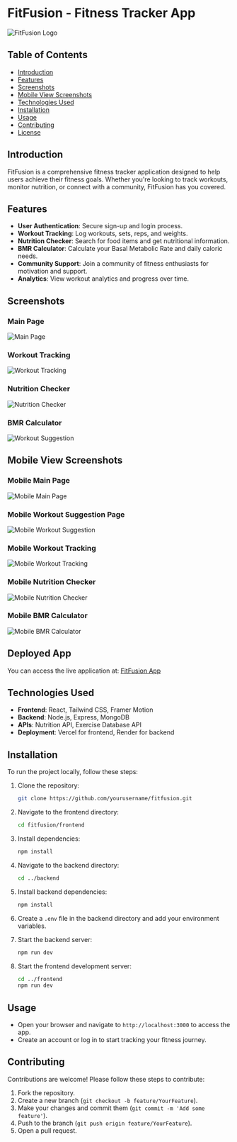 # FitFusion - Fitness Tracker App

![FitFusion Logo](frontend/public/FitnessAppLogo.jpeg)

## Table of Contents

- [Introduction](#introduction)
- [Features](#features)
- [Screenshots](#screenshots)
- [Mobile View Screenshots](#mobile-view-screenshots)
- [Technologies Used](#technologies-used)
- [Installation](#installation)
- [Usage](#usage)
- [Contributing](#contributing)
- [License](#license)

## Introduction

FitFusion is a comprehensive fitness tracker application designed to help users achieve their fitness goals. Whether you're looking to track workouts, monitor nutrition, or connect with a community, FitFusion has you covered.

## Features

- **User Authentication**: Secure sign-up and login process.
- **Workout Tracking**: Log workouts, sets, reps, and weights.
- **Nutrition Checker**: Search for food items and get nutritional information.
- **BMR Calculator**: Calculate your Basal Metabolic Rate and daily caloric needs.
- **Community Support**: Join a community of fitness enthusiasts for motivation and support.
- **Analytics**: View workout analytics and progress over time.

## Screenshots

### Main Page

![Main Page](frontend/src/assets/Home.png)

### Workout Tracking

![Workout Tracking](frontend/src/assets/WorkoutAnalytics.png)

### Nutrition Checker

![Nutrition Checker](frontend/src/assets/NutritionChecker.png)

### BMR Calculator

![Workout Suggestion](frontend/src/assets/WorkoutSuggestion.png)

## Mobile View Screenshots

### Mobile Main Page

![Mobile Main Page](frontend/src/assets/HomeMobile.jpg)

### Mobile Workout Suggestion Page

![Mobile Workout Suggestion](frontend/src/assets/MobileWorkoutSuggestion.jpg)

### Mobile Workout Tracking

![Mobile Workout Tracking](frontend/src/assets/MobileAnalytics.png)

### Mobile Nutrition Checker

![Mobile Nutrition Checker](frontend/src/assets/MobileNutrition.jpg)

### Mobile BMR Calculator

![Mobile BMR Calculator](frontend/src/assets/MobiltBMR.jpg)

## Deployed App

You can access the live application at: [FitFusion App](https://fitfusion-ashy.vercel.app)

## Technologies Used

- **Frontend**: React, Tailwind CSS, Framer Motion
- **Backend**: Node.js, Express, MongoDB
- **APIs**: Nutrition API, Exercise Database API
- **Deployment**: Vercel for frontend, Render for backend

## Installation

To run the project locally, follow these steps:

1. Clone the repository:

   ```bash
   git clone https://github.com/yourusername/fitfusion.git
   ```

2. Navigate to the frontend directory:

   ```bash
   cd fitfusion/frontend
   ```

3. Install dependencies:

   ```bash
   npm install
   ```

4. Navigate to the backend directory:

   ```bash
   cd ../backend
   ```

5. Install backend dependencies:

   ```bash
   npm install
   ```

6. Create a `.env` file in the backend directory and add your environment variables.

7. Start the backend server:

   ```bash
   npm run dev
   ```

8. Start the frontend development server:
   ```bash
   cd ../frontend
   npm run dev
   ```

## Usage

- Open your browser and navigate to `http://localhost:3000` to access the app.
- Create an account or log in to start tracking your fitness journey.

## Contributing

Contributions are welcome! Please follow these steps to contribute:

1. Fork the repository.
2. Create a new branch (`git checkout -b feature/YourFeature`).
3. Make your changes and commit them (`git commit -m 'Add some feature'`).
4. Push to the branch (`git push origin feature/YourFeature`).
5. Open a pull request.



